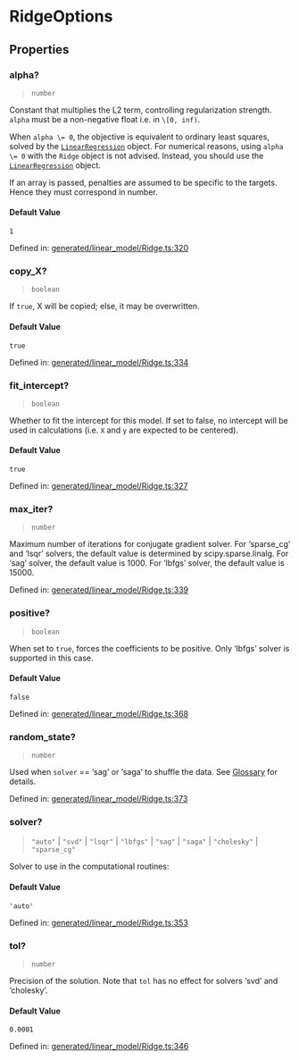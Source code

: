 # RidgeOptions

## Properties

### alpha?

> `number`

Constant that multiplies the L2 term, controlling regularization strength. `alpha` must be a non-negative float i.e. in `\[0, inf)`.

When `alpha \= 0`, the objective is equivalent to ordinary least squares, solved by the [`LinearRegression`](sklearn.linear_model.LinearRegression.html#sklearn.linear_model.LinearRegression "sklearn.linear_model.LinearRegression") object. For numerical reasons, using `alpha \= 0` with the `Ridge` object is not advised. Instead, you should use the [`LinearRegression`](sklearn.linear_model.LinearRegression.html#sklearn.linear_model.LinearRegression "sklearn.linear_model.LinearRegression") object.

If an array is passed, penalties are assumed to be specific to the targets. Hence they must correspond in number.

#### Default Value

`1`

Defined in:  [generated/linear\_model/Ridge.ts:320](https://github.com/transitive-bullshit/scikit-learn-ts/blob/92ab806/packages/sklearn/src/generated/linear_model/Ridge.ts#L320)

### copy\_X?

> `boolean`

If `true`, X will be copied; else, it may be overwritten.

#### Default Value

`true`

Defined in:  [generated/linear\_model/Ridge.ts:334](https://github.com/transitive-bullshit/scikit-learn-ts/blob/92ab806/packages/sklearn/src/generated/linear_model/Ridge.ts#L334)

### fit\_intercept?

> `boolean`

Whether to fit the intercept for this model. If set to false, no intercept will be used in calculations (i.e. `X` and `y` are expected to be centered).

#### Default Value

`true`

Defined in:  [generated/linear\_model/Ridge.ts:327](https://github.com/transitive-bullshit/scikit-learn-ts/blob/92ab806/packages/sklearn/src/generated/linear_model/Ridge.ts#L327)

### max\_iter?

> `number`

Maximum number of iterations for conjugate gradient solver. For ‘sparse\_cg’ and ‘lsqr’ solvers, the default value is determined by scipy.sparse.linalg. For ‘sag’ solver, the default value is 1000. For ‘lbfgs’ solver, the default value is 15000.

Defined in:  [generated/linear\_model/Ridge.ts:339](https://github.com/transitive-bullshit/scikit-learn-ts/blob/92ab806/packages/sklearn/src/generated/linear_model/Ridge.ts#L339)

### positive?

> `boolean`

When set to `true`, forces the coefficients to be positive. Only ‘lbfgs’ solver is supported in this case.

#### Default Value

`false`

Defined in:  [generated/linear\_model/Ridge.ts:368](https://github.com/transitive-bullshit/scikit-learn-ts/blob/92ab806/packages/sklearn/src/generated/linear_model/Ridge.ts#L368)

### random\_state?

> `number`

Used when `solver` == ‘sag’ or ‘saga’ to shuffle the data. See [Glossary](../../glossary.html#term-random_state) for details.

Defined in:  [generated/linear\_model/Ridge.ts:373](https://github.com/transitive-bullshit/scikit-learn-ts/blob/92ab806/packages/sklearn/src/generated/linear_model/Ridge.ts#L373)

### solver?

> `"auto"` \| `"svd"` \| `"lsqr"` \| `"lbfgs"` \| `"sag"` \| `"saga"` \| `"cholesky"` \| `"sparse_cg"`

Solver to use in the computational routines:

#### Default Value

`'auto'`

Defined in:  [generated/linear\_model/Ridge.ts:353](https://github.com/transitive-bullshit/scikit-learn-ts/blob/92ab806/packages/sklearn/src/generated/linear_model/Ridge.ts#L353)

### tol?

> `number`

Precision of the solution. Note that `tol` has no effect for solvers ‘svd’ and ‘cholesky’.

#### Default Value

`0.0001`

Defined in:  [generated/linear\_model/Ridge.ts:346](https://github.com/transitive-bullshit/scikit-learn-ts/blob/92ab806/packages/sklearn/src/generated/linear_model/Ridge.ts#L346)
